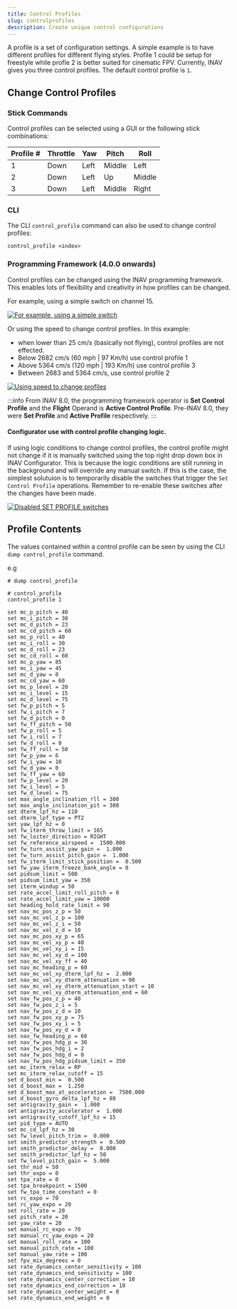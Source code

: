 ```yaml
---
title: Control Profiles
slug: controlprofiles
description: Create unique control configurations
---
```


A profile is a set of configuration settings.
A simple example is to have different profiles for different flying styles.
Profile 1 could be setup for freestyle while profle 2 is better suited for cinematic FPV.
Currently, INAV gives you three control profiles. The default control profile is `1`.

## Change Control Profiles
### Stick Commands
Control profiles can be selected using a GUI or the following stick combinations:

| Profile # | Throttle | Yaw   | Pitch  | Roll   |
| -------- | -------- | ----- | ------ | ------ |
| 1        | Down     | Left  | Middle | Left   |
| 2        | Down     | Left  | Up     | Middle |
| 3        | Down     | Left  | Middle | Right  |

### CLI
The CLI `control_profile` command can also be used to change control profiles:

```
control_profile <index>
```

### Programming Framework (4.0.0 onwards)
Control profiles can be changed using the INAV programming framework. 
This enables lots of flexibility and creativity in how profiles can be changed.

For example, using a simple switch on channel 15.

[![For example, using a simple switch](https://i.imgur.com/SS9CaaOl.png)](https://i.imgur.com/SS9CaaO.png)

Or using the speed to change control profiles. In this example: 
- when lower than 25 cm/s (basically not flying), control profiles are not effected.
- Below 2682 cm/s (60 mph | 97 Km/h) use control profile 1
- Above 5364 cm/s (120 mph | 193 Km/h) use control profile 3
- Between 2683 and 5364 cm/s, use control profile 2

[![Using speed to change profiles](https://i.imgur.com/WjkuhhWl.png)](https://i.imgur.com/WjkuhhW.png)

:::info
From INAV 8.0, the programming framework operator is **Set Control Profile** and the **Flight** Operand is **Active Control Profile**. 
Pre-INAV 8.0, they were **Set Profile** and **Active Profile** respectively.
:::

#### Configurator use with control profile changing logic.

If using logic conditions to change control profiles, the control profile might not change if it is manually switched using the top right drop down box in INAV Configurator.
This is because the logic conditions are still running in the background and will override any manual switch. 
If this is the case, the simplest solutuion is to temporarily disable the switches that trigger the `Set Control Profile` operations. 
Remember to re-enable these switches after the changes have been made.

[![Disabled SET PROFILE switches](https://i.imgur.com/AeH9ll7l.png)](https://i.imgur.com/AeH9ll7.png)

## Profile Contents
The values contained within a control profile can be seen by using the CLI `dump control_profile` command.

e.g
```
# dump control_profile

# control_profile
control_profile 1

set mc_p_pitch = 40
set mc_i_pitch = 30
set mc_d_pitch = 23
set mc_cd_pitch = 60
set mc_p_roll = 40
set mc_i_roll = 30
set mc_d_roll = 23
set mc_cd_roll = 60
set mc_p_yaw = 85
set mc_i_yaw = 45
set mc_d_yaw = 0
set mc_cd_yaw = 60
set mc_p_level = 20
set mc_i_level = 15
set mc_d_level = 75
set fw_p_pitch = 5
set fw_i_pitch = 7
set fw_d_pitch = 0
set fw_ff_pitch = 50
set fw_p_roll = 5
set fw_i_roll = 7
set fw_d_roll = 0
set fw_ff_roll = 50
set fw_p_yaw = 6
set fw_i_yaw = 10
set fw_d_yaw = 0
set fw_ff_yaw = 60
set fw_p_level = 20
set fw_i_level = 5
set fw_d_level = 75
set max_angle_inclination_rll = 300
set max_angle_inclination_pit = 300
set dterm_lpf_hz = 110
set dterm_lpf_type = PT2
set yaw_lpf_hz = 0
set fw_iterm_throw_limit = 165
set fw_loiter_direction = RIGHT
set fw_reference_airspeed =  1500.000
set fw_turn_assist_yaw_gain =  1.000
set fw_turn_assist_pitch_gain =  1.000
set fw_iterm_limit_stick_position =  0.500
set fw_yaw_iterm_freeze_bank_angle = 0
set pidsum_limit = 500
set pidsum_limit_yaw = 350
set iterm_windup = 50
set rate_accel_limit_roll_pitch = 0
set rate_accel_limit_yaw = 10000
set heading_hold_rate_limit = 90
set nav_mc_pos_z_p = 50
set nav_mc_vel_z_p = 100
set nav_mc_vel_z_i = 50
set nav_mc_vel_z_d = 10
set nav_mc_pos_xy_p = 65
set nav_mc_vel_xy_p = 40
set nav_mc_vel_xy_i = 15
set nav_mc_vel_xy_d = 100
set nav_mc_vel_xy_ff = 40
set nav_mc_heading_p = 60
set nav_mc_vel_xy_dterm_lpf_hz =  2.000
set nav_mc_vel_xy_dterm_attenuation = 90
set nav_mc_vel_xy_dterm_attenuation_start = 10
set nav_mc_vel_xy_dterm_attenuation_end = 60
set nav_fw_pos_z_p = 40
set nav_fw_pos_z_i = 5
set nav_fw_pos_z_d = 10
set nav_fw_pos_xy_p = 75
set nav_fw_pos_xy_i = 5
set nav_fw_pos_xy_d = 8
set nav_fw_heading_p = 60
set nav_fw_pos_hdg_p = 30
set nav_fw_pos_hdg_i = 2
set nav_fw_pos_hdg_d = 0
set nav_fw_pos_hdg_pidsum_limit = 350
set mc_iterm_relax = RP
set mc_iterm_relax_cutoff = 15
set d_boost_min =  0.500
set d_boost_max =  1.250
set d_boost_max_at_acceleration =  7500.000
set d_boost_gyro_delta_lpf_hz = 80
set antigravity_gain =  1.000
set antigravity_accelerator =  1.000
set antigravity_cutoff_lpf_hz = 15
set pid_type = AUTO
set mc_cd_lpf_hz = 30
set fw_level_pitch_trim =  0.000
set smith_predictor_strength =  0.500
set smith_predictor_delay =  0.000
set smith_predictor_lpf_hz = 50
set fw_level_pitch_gain =  5.000
set thr_mid = 50
set thr_expo = 0
set tpa_rate = 0
set tpa_breakpoint = 1500
set fw_tpa_time_constant = 0
set rc_expo = 70
set rc_yaw_expo = 20
set roll_rate = 20
set pitch_rate = 20
set yaw_rate = 20
set manual_rc_expo = 70
set manual_rc_yaw_expo = 20
set manual_roll_rate = 100
set manual_pitch_rate = 100
set manual_yaw_rate = 100
set fpv_mix_degrees = 0
set rate_dynamics_center_sensitivity = 100
set rate_dynamics_end_sensitivity = 100
set rate_dynamics_center_correction = 10
set rate_dynamics_end_correction = 10
set rate_dynamics_center_weight = 0
set rate_dynamics_end_weight = 0

```
